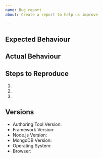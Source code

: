 ```yaml
---
name: Bug report
about: Create a report to help us improve

---
```


## Expected Behaviour

## Actual Behaviour

## Steps to Reproduce
1.
1.
1.

## Versions
  - Authoring Tool Version:
  - Framework Version:
  - Node.js Version:
  - MongoDB Version:
  - Operating System:
  - Browser:
